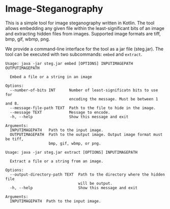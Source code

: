# Image-Steganography

This is a simple tool for image steganography written in Kotlin. The tool allows embedding any given file within the least-significant bits of an image and extracting hidden files from images. Supported image formats are tiff, bmp, gif, wbmp, png.

We provide a command-line interface for the tool as a jar file (steg.jar). The tool can be executed with two subcommands: `embed` and `extract`.

```
Usage: java -jar steg.jar embed [OPTIONS] INPUTIMAGEPATH OUTPUTIMAGEPATH

  Embed a file or a string in an image

Options:
  --number-of-bits INT      Number of least-significatn bits to use for
                            encoding the message. Must be between 1 and 8.
  --message-file-path TEXT  Path to the file to hide in the image.
  --message TEXT            Message to encode.
  -h, --help                Show this message and exit

Arguments:
  INPUTIMAGEPATH   Path to the input image.
  OUTPUTIMAGEPATH  Path to the output image. Output image format must be tiff,
                   bmp, gif, wbmp, or png.
```

```
Usage: java -jar steg.jar extract [OPTIONS] INPUTIMAGEPATH

  Extract a file or a string from an image.

Options:
  --output-directory-path TEXT  Path to the directory where the hidden file
                                will be output.
  -h, --help                    Show this message and exit

Arguments:
  INPUTIMAGEPATH  Path to the input image.

```
